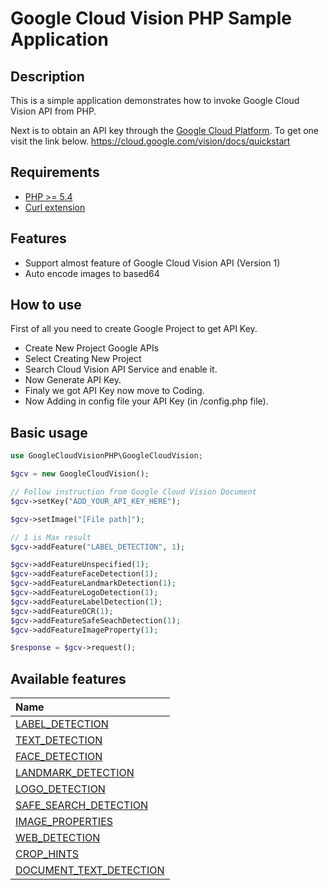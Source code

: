 Google Cloud Vision PHP Sample Application
=========================
Description
------------
This is a simple application demonstrates how to invoke Google Cloud Vision API from PHP.

Next is to obtain an API key through the [Google Cloud Platform](https://cloud.google.com). To get one visit the link below.
https://cloud.google.com/vision/docs/quickstart

Requirements
------------
 - [PHP >= 5.4](http://php.net/releases/5_4_0.php)
 - [Curl extension](http://php.net/manual/en/curl.installation.php)

Features
------------
- Support almost feature of Google Cloud Vision API (Version 1)
- Auto encode images to based64

How to use
-----------
First of all you need to create Google Project to get API Key.
- Create New Project Google APIs
- Select Creating New Project
- Search Cloud Vision API Service and enable it.
- Now Generate API Key.
- Finaly we got API Key now move to Coding.
- Now Adding in config file your API Key (in /config.php file).

Basic usage
------------
```php
use GoogleCloudVisionPHP\GoogleCloudVision;

$gcv = new GoogleCloudVision();

// Follow instruction from Google Cloud Vision Document
$gcv->setKey("ADD_YOUR_API_KEY_HERE");

$gcv->setImage("[File path]");

// 1 is Max result
$gcv->addFeature("LABEL_DETECTION", 1);

$gcv->addFeatureUnspecified(1);
$gcv->addFeatureFaceDetection(1);
$gcv->addFeatureLandmarkDetection(1);
$gcv->addFeatureLogoDetection(1);
$gcv->addFeatureLabelDetection(1);
$gcv->addFeatureOCR(1);
$gcv->addFeatureSafeSeachDetection(1);
$gcv->addFeatureImageProperty(1);

$response = $gcv->request();

```

Available features
------------------
| Name                                                                                | 
| :-----------------------------------------------------------------------------------| 
| [LABEL_DETECTION](https://cloud.google.com/vision/docs/detecting-labels)            | 
| [TEXT_DETECTION](https://cloud.google.com/vision/docs/detecting-text)               | 
| [FACE_DETECTION](https://cloud.google.com/vision/docs/detecting-faces)              | 
| [LANDMARK_DETECTION](https://cloud.google.com/vision/docs/detecting-landmarks)      | 
| [LOGO_DETECTION](https://cloud.google.com/vision/docs/detecting-logos)              | 
| [SAFE_SEARCH_DETECTION](https://cloud.google.com/vision/docs/detecting-safe-search) | 
| [IMAGE_PROPERTIES](https://cloud.google.com/vision/docs/detecting-properties)       | 
| [WEB_DETECTION](https://cloud.google.com/vision/docs/detecting-web)                 | 
| [CROP_HINTS](https://cloud.google.com/vision/docs/detecting-crop-hints)             | 
| [DOCUMENT_TEXT_DETECTION](https://cloud.google.com/vision/docs/detecting-fulltext)  |